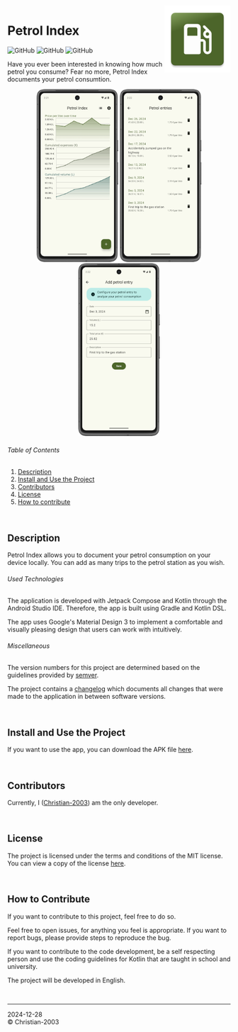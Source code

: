 <img src="docs/img/icon.png" height="150" align="right">

# Petrol Index
![GitHub](https://img.shields.io/github/license/Christian-2003/petrol-index?color=red)
![GitHub](https://img.shields.io/github/issues/Christian-2003/petrol-index?color=purple)
![GitHub](https://img.shields.io/github/repo-size/Christian-2003/petrol-index?color=blue)

Have you ever been interested in knowing how much petrol you consume? Fear no more, Petrol Index documents your petrol consumtion.

<div align="center">
    <img src="docs/img/preview_1.png" height="390">
    <img src="docs/img/preview_2.png" height="390">
    <img src="docs/img/preview_3.png" height="390">
</div>

###### Table of Contents
1. [Description](#description)
2. [Install and Use the Project](#install-and-use-the-project)
3. [Contributors](#contributors)
4. [License](#license)
5. [How to contribute](#how-to-contribute)

<br/>

## Description
Petrol Index allows you to document your petrol consumption on your device locally. You can add as many trips to the petrol station as you wish.

###### Used Technologies
The application is developed with Jetpack Compose and Kotlin through the Android Studio IDE. Therefore, the app is built using Gradle and Kotlin DSL.

The app uses Google's Material Design 3 to implement a comfortable and visually pleasing design that users can work with intuitively.

###### Miscellaneous
The version numbers for this project are determined based on the guidelines provided by [semver](https://semver.org/).

The project contains a [changelog](CHANGELOG.md) which documents all changes that were made to the application in between software versions.

<br/>

## Install and Use the Project
If you want to use the app, you can download the APK file [here](https://github.com/Christian-2003/petrol-index/releases/latest).

<br/>

## Contributors
Currently, I ([Christian-2003](https://github.com/Christian-2003)) am the only developer.

<br/>

## License
The project is licensed under the terms and conditions of the MIT license. You can view a copy of the license [here](https://github.com/Christian-2003/password-vault/blob/master/LICENSE.txt).

<br/>

## How to Contribute
If you want to contribute to this project, feel free to do so.

Feel free to open issues, for anything you feel is appropriate. If you want to report bugs, please provide steps to reproduce the bug.

If you want to contribute to the code development, be a self respecting person and use the coding guidelines for Kotlin that are taught in school and university.

The project will be developed in English.

<br/>

***
2024-12-28  
&copy; Christian-2003
